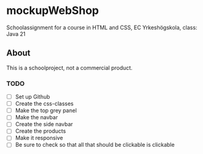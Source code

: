 # mockupWebShop
Schoolassignment for a course in HTML and CSS, EC Yrkeshögskola, class: Java 21

## About
This is a schoolproject, not a commercial product. 

### TODO 
-[ ] Set up Github
-[ ] Create the css-classes
-[ ] Make the top grey panel
-[ ] Make the navbar
-[ ] Create the side navbar
-[ ] Create the products 
-[ ] Make it responsive 
-[ ] Be sure to check so that all that should be clickable is clickable 